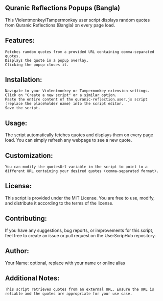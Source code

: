 ## Quranic Reflections Popups (Bangla)

This Violentmonkey/Tampermonkey user script displays random quotes from Quranic Reflections (Bangla) on every page load.

## Features:

    Fetches random quotes from a provided URL containing comma-separated quotes.
    Displays the quote in a popup overlay.
    Clicking the popup closes it.

## Installation:

    Navigate to your Violentmonkey or Tampermonkey extension settings.
    Click on "Create a new script" or a similar option.
    Paste the entire content of the quranic-reflection.user.js script (replace the placeholder name) into the script editor.
    Save the script.

## Usage:

The script automatically fetches quotes and displays them on every page load. You can simply refresh any webpage to see a new quote.

## Customization:

    You can modify the quotesUrl variable in the script to point to a different URL containing your desired quotes (comma-separated format).

## License:

This script is provided under the MIT License. You are free to use, modify, and distribute it according to the terms of the license.

## Contributing:

If you have any suggestions, bug reports, or improvements for this script, feel free to create an issue or pull request on the UserScripHub repository.

## Author:

Your Name: optional, replace with your name or online alias

## Additional Notes:

    This script retrieves quotes from an external URL. Ensure the URL is reliable and the quotes are appropriate for your use case.

